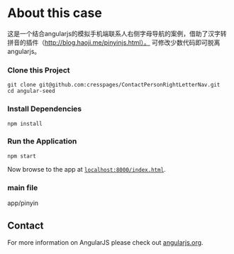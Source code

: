 # About this case
这是一个结合angularjs的模拟手机端联系人右侧字母导航的案例，借助了汉字转拼音的插件（http://blog.haoji.me/pinyinjs.html）。  可修改少数代码即可脱离angularjs。

### Clone this Project

```
git clone git@github.com:cresspages/ContactPersonRightLetterNav.git
cd angular-seed
```

### Install Dependencies

```
npm install
```

### Run the Application

```
npm start
```

Now browse to the app at [`localhost:8000/index.html`][local-app-url].

### main file

app/pinyin


## Contact

For more information on AngularJS please check out [angularjs.org][angularjs].


[angularjs]: https://angularjs.org/
[git]: https://git-scm.com/
[http-server]: https://github.com/indexzero/http-server
[jasmine]: https://jasmine.github.io/
[jdk]: https://wikipedia.org/wiki/Java_Development_Kit
[jdk-download]: http://www.oracle.com/technetwork/java/javase/downloads
[karma]: https://karma-runner.github.io/
[local-app-url]: http://localhost:8000/index.html
[node]: https://nodejs.org/
[npm]: https://www.npmjs.org/
[protractor]: http://www.protractortest.org/
[selenium]: http://docs.seleniumhq.org/
[travis]: https://travis-ci.org/
[travis-docs]: https://docs.travis-ci.com/user/getting-started
